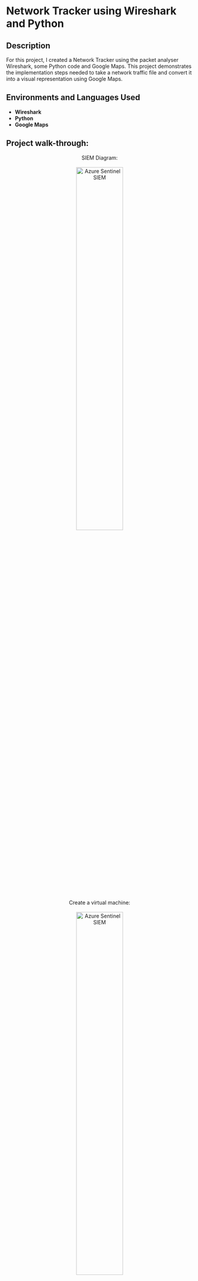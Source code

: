 <h1>Network Tracker using Wireshark and Python</h1>

<h2>Description</h2>
For this project, I created a Network Tracker using the packet analyser Wireshark, some Python code and Google Maps. This project demonstrates the implementation steps needed to take a network traffic file and convert it into a visual representation using Google Maps.
<br />

<h2>Environments and Languages Used</h2>

- <b>Wireshark</b>
- <b>Python</b>
- <b>Google Maps</b> 


<h2>Project walk-through:</h2>

<p align="center">
SIEM Diagram: <br/>
<br />
<img src="https://i.ibb.co/jRxC5Ns/Image0.png" height="50%" width="50%" alt="Azure Sentinel SIEM"/>
<br />
<br />
Create a virtual machine: <br/>
<br />
<img src="https://i.ibb.co/8m9Fq5m/Image1.png" height="50%" width="50%" alt="Azure Sentinel SIEM"/>
<br />
<br />
Create inbound security rules to allow all traffic into the virtual machine:  <br/>
<br />
<img src="https://i.ibb.co/CJ62CXg/Image2.png" height="50%" width="50%" alt="Azure Sentinel SIEM"/>
<br />
<br />
Create a Log Analytics Workspace. This will be used to ingest logs from the Virtual Machine: <br/>
<br />
<img src="https://i.ibb.co/60pMQf9/Image3.png" height="50%" width="50%" alt="Azure Sentinel SIEM"/>
<br />
<br />
In Azure Security Environment Settings turn the Azure Defender On and in Data Collection customise it to collect All Events. This will enable the ability to gather logs from virtual machine into the Log Analytics Workspace:  <br/>
<br />
<img src="https://i.ibb.co/PFvvgzt/Image4a.png" height="50%" width="50%" alt="Azure Sentinel SIEM"/>
<br />
<br />
Run virtual machine and log into it with the IP address using Remote Desktop:  <br/>
<br />
<img src="https://i.ibb.co/2N48C9j/Image5.png" height="50%" width="50%" alt="Azure Sentinel SIEM"/>
<br />
<br />
In the virtual machine, open Windows Firewall and turn off the firewall in domain, private and public tabs:  <br/>
<br />
<img src="https://i.ibb.co/yB3vQJ6/Image6.png" height="50%" width="50%" alt="Azure Sentinel SIEM"/>
<br />
<br />
Create a script that uses an API key from an IP Gelocation website:  <br/>
<br />
<img src="https://i.ibb.co/2jyMmHM/Image7.png" height="50%" width="50%" alt="Azure Sentinel SIEM"/>
<br />
<br />
Create a custom log in Log Analytics Workspace which allows to bring the geo data into the Workspace. Latitude and longitude will be used to identify IP address location:  <br/>
<br />
<img src="https://i.ibb.co/Jcj6N9q/Image8.png" height="50%" width="50%" alt="Azure Sentinel SIEM"/><br />
<br />
Set up a Geomap in Workbook. Choose to display the output of our logs as a map:  <br/>
<br />
<img src="https://i.ibb.co/grQd3mK/Image9.png" height="50%" width="50%" alt="Azure Sentinel SIEM"/><br />
<br />
Run the Sentinel that will be the SIEM to visualise the attack data. Note attacks have already begun. The larger the size of the circle, the more people are attacking from that location:  <br/>
<br />
<img src="https://i.ibb.co/ctJHv7v/Image10.png" height="50%" width="50%" alt="Azure Sentinel SIEM"/>
 <br />
  <br />
 Thank you for reading this project.
</p>

<!--
 ```diff
- text in red
+ text in green
! text in orange
# text in gray
@@ text in purple (and bold)@@
```
--!>
